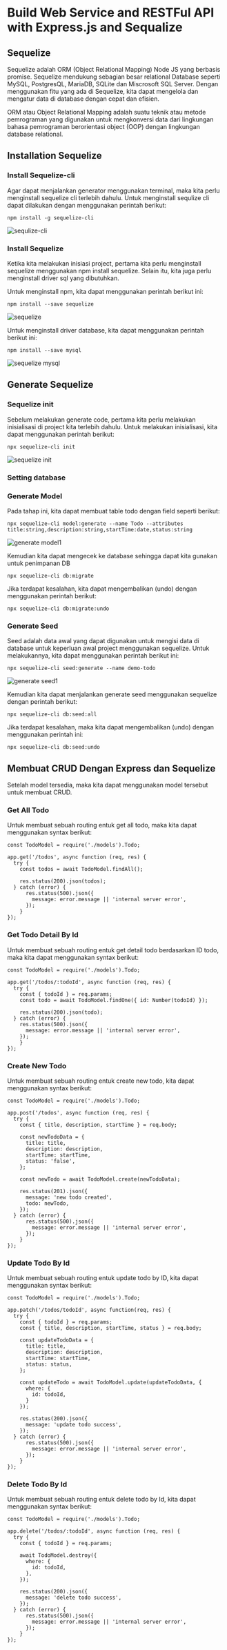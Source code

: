 # Build Web Service and RESTFul API with Express.js and Sequalize

## Sequelize

Sequelize adalah ORM (Object Relational Mapping) Node JS yang berbasis promise. Sequelize mendukung sebagian besar relational Database seperti MySQL, PostgresQL, MariaDB, SQLite dan Miscrosoft SQL Server. Dengan menggunakan fitu yang ada di Sequelize, kita dapat mengelola dan mengatur data di database dengan cepat dan efisien.

ORM atau Object Relational Mapping adalah suatu teknik atau metode pemrograman yang digunakan untuk mengkonversi data dari lingkungan bahasa pemrograman berorientasi object (OOP) dengan lingkungan database relational.

## Installation Sequelize

### Install Sequelize-cli

Agar dapat menjalankan generator menggunakan terminal, maka kita perlu menginstall sequelize cli terlebih dahulu. Untuk menginstall sequlize cli dapat dilakukan dengan menggunakan perintah berikut:

```
npm install -g sequelize-cli
```

![sequlize-cli](https://github.com/fiir09/Writing-and-Presentation-Test/blob/main/Module%2017%20-%20Sequelize/sequelize-cli.png)

### Install Sequelize

Ketika kita melakukan inisiasi project, pertama kita perlu menginstall sequelize menggunakan npm install sequelize. Selain itu, kita juga perlu menginstall driver sql yang dibutuhkan. 

Untuk menginstall npm, kita dapat menggunakan perintah berikut ini:

```
npm install --save sequelize
```

![sequelize](https://github.com/fiir09/Writing-and-Presentation-Test/blob/main/Module%2017%20-%20Sequelize/sequelize.png)

Untuk menginstall driver database, kita dapat menggunakan perintah berikut ini:

```
npm install --save mysql
```

![sequelize mysql](https://github.com/fiir09/Writing-and-Presentation-Test/blob/main/Module%2017%20-%20Sequelize/sequelize%20mysql.png)


## Generate Sequelize

### Sequelize init

Sebelum melakukan generate code, pertama kita perlu melakukan inisialisasi di project kita terlebih dahulu. Untuk melakukan inisialisasi, kita dapat menggunakan perintah berikut:

```
npx sequelize-cli init
```

![sequelize init](https://github.com/fiir09/Writing-and-Presentation-Test/blob/main/Module%2017%20-%20Sequelize/sequelize%20init.png)

### Setting database

### Generate Model

Pada tahap ini, kita dapat membuat table todo dengan field seperti berikut:

```
npx sequelize-cli model:generate --name Todo --attributes title:string,description:string,startTime:date,status:string 
```

![generate model1](https://github.com/fiir09/Writing-and-Presentation-Test/blob/main/Module%2017%20-%20Sequelize/generate%20model1.png)

Kemudian kita dapat mengecek ke database sehingga dapat kita gunakan untuk penimpanan DB

```
npx sequelize-cli db:migrate
```

Jika terdapat kesalahan, kita dapat mengembalikan (undo) dengan menggunakan perintah berikut:

```
npx sequelize-cli db:migrate:undo
```

### Generate Seed

Seed adalah data awal yang dapat digunakan untuk mengisi data di database untuk keperluan awal project menggunakan sequelize. Untuk melakukannya, kita dapat menggunakan perintah berikut ini:

```
npx sequelize-cli seed:generate --name demo-todo
```

![generate seed1](https://github.com/fiir09/Writing-and-Presentation-Test/blob/main/Module%2017%20-%20Sequelize/generate%20seed1.png)

Kemudian kita dapat menjalankan generate seed menggunakan sequelize dengan perintah berikut:

```
npx sequelize-cli db:seed:all
```

Jika terdapat kesalahan, maka kita dapat mengembalikan (undo) dengan menggunakan perintah ini:

```
npx sequelize-cli db:seed:undo
```

## Membuat CRUD Dengan Express dan Sequelize

Setelah model tersedia, maka kita dapat menggunakan model tersebut untuk membuat CRUD.

### Get All Todo

Untuk membuat sebuah routing entuk get all todo, maka kita dapat menggunakan syntax berikut:

```
const TodoModel = require('./models').Todo;

app.get('/todos', async function (req, res) {
  try {
    const todos = await TodoModel.findAll();
    
    res.status(200).json(todos);
  } catch (error) {
      res.status(500).json({
        message: error.message || 'internal server error',
      });
    }
});
```

### Get Todo Detail By Id

Untuk membuat sebuah routing entuk get detail todo berdasarkan ID todo, maka kita dapat menggunakan syntax berikut:

```
const TodoModel = require('./models').Todo;

app.get('/todos/:todoId', async function (req, res) {
  try {
    const { todoId } = req.params;
    const todo = await TodoModel.findOne({ id: Number(todoId) });
    
    res.status(200).json(todo);
  } catch (error) {
    res.status(500).json({
      message: error.message || 'internal server error',
    });
    }
});
```

### Create New Todo

Untuk membuat sebuah routing entuk create new todo, kita dapat menggunakan syntax berikut:

```
const TodoModel = require('./models').Todo;

app.post('/todos', async function (req, res) {
  try {
    const { title, description, startTime } = req.body;
    
    const newTodoData = {
      title: title,
      description: description, 
      startTime: startTime,
      status: 'false',
    };
    
    const newTodo = await TodoModel.create(newTodoData);
    
    res.status(201).json({
      message: 'new todo created',
      todo: newTodo,
    });
  } catch (error) {
      res.status(500).json({
        message: error.message || 'internal server error',
      });
    }
});
```

### Update Todo By Id

Untuk membuat sebuah routing entuk update todo by ID, kita dapat menggunakan syntax berikut:

```
const TodoModel = require('./models').Todo;

app.patch('/todos/todoId', async function(req, res) {
  try {
    const { todoId } = req.params;
    const { title, description, startTime, status } = req.body;
    
    const updateTodoData = {
      title: title,
      description: description,
      startTime: startTime,
      status: status,
    };
    
    const updateTodo = await TodoModel.update(updateTodoData, {
      where: {
        id: todoId,
      }
    });
    
    res.status(200).json({
      message: 'update todo success',
    });
  } catch (error) {
      res.status(500).json({
        message: error.message || 'internal server error',
      });
    }
});
```

### Delete Todo By Id

Untuk membuat sebuah routing entuk delete todo by Id, kita dapat menggunakan syntax berikut:

```
const TodoModel = require('./models').Todo;

app.delete('/todos/:todoId', async function (req, res) {
  try {
    const { todoId } = req.params;
    
    await TodoModel.destroy({
      where: {
        id: todoId,
      },
    });
    
    res.status(200).json({
      message: 'delete todo success',
    });
  } catch (error) {
      res.status(500).json({
        message: error.message || 'internal server error',
      });
    }
});
```

